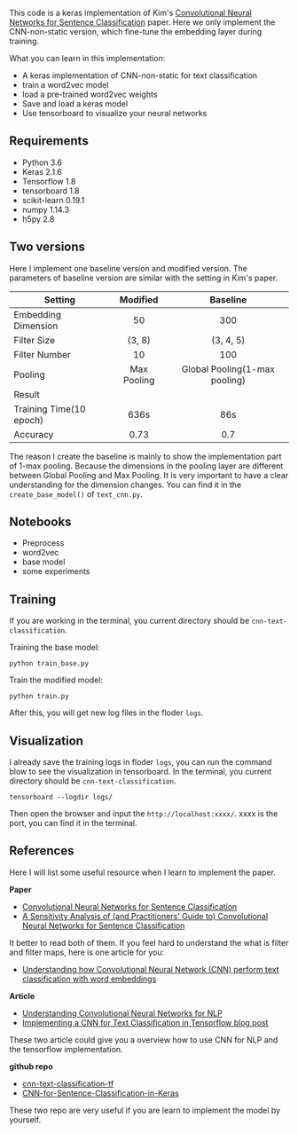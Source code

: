 
This code is a keras implementation of Kim's [Convolutional Neural Networks for Sentence Classification](http://arxiv.org/abs/1408.5882) paper.
Here we only implement the CNN-non-static version, which fine-tune the embedding layer during training.

What you can learn in this implementation:
- A keras implementation of CNN-non-static for text classification
- train a word2vec model
- load a pre-trained word2vec weights
- Save and load a keras model
- Use tensorboard to visualize your neural networks

## Requirements

- Python 3.6
- Keras 2.1.6
- Tensorflow 1.8
- tensorboard 1.8
- scikit-learn 0.19.1
- numpy 1.14.3
- h5py 2.8

## Two versions

Here I implement one baseline version and modified version. The parameters of baseline version are similar with the setting in Kim's paper.

| Setting        | Modified           | Baseline  |
| ------------- |:-------------:| :-----:|
|  Embedding Dimension  | 50 | 300 |
| Filter Size      | (3, 8)     |   (3, 4, 5) |
| Filter Number | 10 |   100  |
| Pooling | Max Pooling      |   Global Pooling(1-max pooling) |
| Result | |    |
| Training Time(10 epoch) |  636s |  86s  |
| Accuracy |  0.73 |  0.7  |

The reason I create the baseline is mainly to show the implementation part of 1-max pooling.
Because the dimensions in the pooling layer are different between Global Pooling and Max Pooling.
It is very important to have a clear understanding for the dimension changes. You can find it in the `create_base_model()` of `text_cnn.py`.


## Notebooks

- Preprocess
- word2vec
- base model
- some experiments

## Training

If you are working in the terminal, you current directory should be `cnn-text-classification`.

Training the base model:

```
python train_base.py
```


Train the modified model:

```
python train.py
```
After this, you will get new log files in the floder `logs`.

## Visualization

I already save the training logs in floder `logs`, you can run the command blow to see the visualization in tensorboard.
In the terminal, you current directory should be `cnn-text-classification`.
```
tensorboard --logdir logs/
```
Then open the browser and input the `http://localhost:xxxx/`. xxxx is the port, you can find it in the terminal.


## References

Here I will list some useful resource when I learn to implement the paper.


**Paper**
- [Convolutional Neural Networks for Sentence Classification](http://arxiv.org/abs/1408.5882)
- [A Sensitivity Analysis of (and Practitioners' Guide to) Convolutional Neural Networks for Sentence Classification](http://arxiv.org/abs/1510.03820)

It better to read both of them. If you feel hard to understand the what is filter and filter maps, here is one article for you:

- [Understanding how Convolutional Neural Network (CNN) perform text classification with word embeddings](http://www.joshuakim.io/understanding-how-convolutional-neural-network-cnn-perform-text-classification-with-word-embeddings/)


**Article**
- [Understanding Convolutional Neural Networks for NLP](http://www.wildml.com/2015/11/understanding-convolutional-neural-networks-for-nlp/)
- [Implementing a CNN for Text Classification in Tensorflow blog post](http://www.wildml.com/2015/12/implementing-a-cnn-for-text-classification-in-tensorflow/)

These two article could give you a overview how to use CNN for NLP and the tensorflow implementation.

**github repo**
- [cnn-text-classification-tf](https://github.com/dennybritz/cnn-text-classification-tf)
- [CNN-for-Sentence-Classification-in-Keras](https://github.com/alexander-rakhlin/CNN-for-Sentence-Classification-in-Keras)

These two repo are very useful if you are learn to implement the model by yourself.